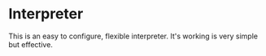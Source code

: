 # Interpreter

This is an easy to configure, flexible interpreter. It's working is very
simple but effective.